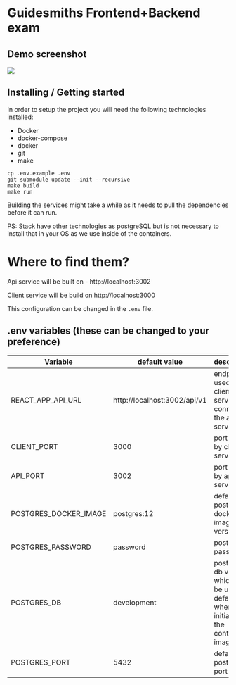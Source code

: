 # Guidesmiths Frontend+Backend exam

## Demo screenshot
![](./screenshot.png)

## Installing / Getting started

In order to setup the project you will need the following technologies installed:
- Docker
- docker-compose
- docker
- git
- make

```shell
cp .env.example .env
git submodule update --init --recursive
make build
make run
```

Building the services might take a while as it needs to pull the dependencies before it can run.

PS: Stack have other technologies as postgreSQL but is not necessary to install that in your OS as we use inside of the containers.


# Where to find them?
Api service will be built on - http://localhost:3002

Client service will be build on http://localhost:3000

This configuration can be changed in the `.env` file.

## .env variables (these can be changed to your preference)

| Variable  | default value  | description |
|---|---|---|
|  REACT_APP_API_URL | http://localhost:3002/api/v1  | endpoint used by the client-service to connect to the api-service
|  CLIENT_PORT | 3000  | port used by client-service |
|  API_PORT |  3002 | port used by api-service |
|  POSTGRES_DOCKER_IMAGE |  postgres:12 | default postgres docker image version |
|  POSTGRES_PASSWORD |  password | postgres password |
|  POSTGRES_DB |  development | postgres db variable which will be used as default db when initializing the container image |
|  POSTGRES_PORT |  5432 | default postgres port |